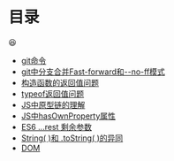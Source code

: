 # 目录

:laughing:

- [git命令](./git.md)
- [git中分支合并Fast-forward和--no-ff模式](./merge_in_git.md)
- [构造函数的返回值问题](./构造函数的返回值.md)
- [typeof返回值问题](./typeof.md)
- [JS中原型链的理解](./原型链.md)
- [JS中hasOwnProperty属性](./hasOwnProperty.md)
- [ES6 ...rest 剩余参数](./剩余参数rest.md)
- [String( )和 .toString( )的异同](./String()和.toString().md)
- [DOM](./DOM.md)
